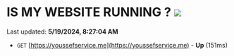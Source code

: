 # IS MY WEBSITE RUNNING ? [![](https://img.shields.io/static/v1?label=Sponsor&message=%E2%9D%A4&logo=GitHub&color=%23fe8e86)](https://github.com/sponsors/<username>)

Last updated: **5/19/2024, 8:27:04 AM**

- `GET` [https://youssefservice.me](https://youssefservice.me) - **Up** (151ms)
